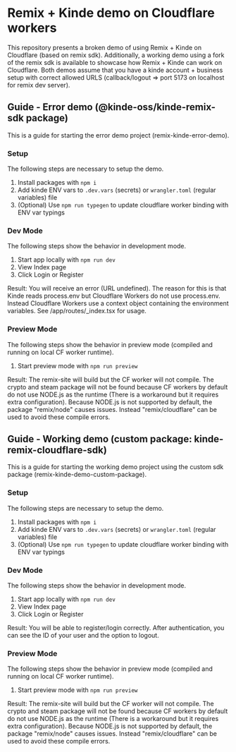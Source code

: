 # Remix + Kinde demo on Cloudflare workers

This repository presents a broken demo of using Remix + Kinde on Cloudflare (based on remix sdk).
Additionally, a working demo using a fork of the remix sdk is available to showcase how Remix + Kinde can work on Cloudflare.
Both demos assume that you have a kinde account + business setup with correct allowed URLS (callback/logout => port 5173 on localhost for remix dev server).

## Guide - Error demo (@kinde-oss/kinde-remix-sdk package)

This is a guide for starting the error demo project (remix-kinde-error-demo).

### Setup

The following steps are necessary to setup the demo.

1. Install packages with `npm i`
2. Add kinde ENV vars to `.dev.vars` (secrets) or `wrangler.toml` (regular variables) file
3. (Optional) Use `npm run typegen` to update cloudflare worker binding with ENV var typings

### Dev Mode

The following steps show the behavior in development mode.

1. Start app locally with `npm run dev`
2. View Index page
3. Click Login or Register

Result:
You will receive an error (URL undefined).
The reason for this is that Kinde reads process.env but Cloudflare Workers do not use process.env.
Instead Cloudflare Workers use a context object containing the environment variables.
See /app/routes/\_index.tsx for usage.

### Preview Mode

The following steps show the behavior in preview mode (compiled and running on local CF worker runtime).

1. Start preview mode with `npm run preview`

Result:
The remix-site will build but the CF worker will not compile.
The crypto and steam package will not be found because CF workers by default do not use NODE.js as the runtime (There is a workaround but it requires extra configuration).
Because NODE.js is not supported by default, the package "remix/node" causes issues.
Instead "remix/cloudflare" can be used to avoid these compile errors.

## Guide - Working demo (custom package: kinde-remix-cloudflare-sdk)

This is a guide for starting the working demo project using the custom sdk package (remix-kinde-demo-custom-package).

### Setup

The following steps are necessary to setup the demo.

1. Install packages with `npm i`
2. Add kinde ENV vars to `.dev.vars` (secrets) or `wrangler.toml` (regular variables) file
3. (Optional) Use `npm run typegen` to update cloudflare worker binding with ENV var typings

### Dev Mode

The following steps show the behavior in development mode.

1. Start app locally with `npm run dev`
2. View Index page
3. Click Login or Register

Result:
You will be able to register/login correctly.
After authentication, you can see the ID of your user and the option to logout.

### Preview Mode

The following steps show the behavior in preview mode (compiled and running on local CF worker runtime).

1. Start preview mode with `npm run preview`

Result:
The remix-site will build but the CF worker will not compile.
The crypto and steam package will not be found because CF workers by default do not use NODE.js as the runtime (There is a workaround but it requires extra configuration).
Because NODE.js is not supported by default, the package "remix/node" causes issues.
Instead "remix/cloudflare" can be used to avoid these compile errors.
